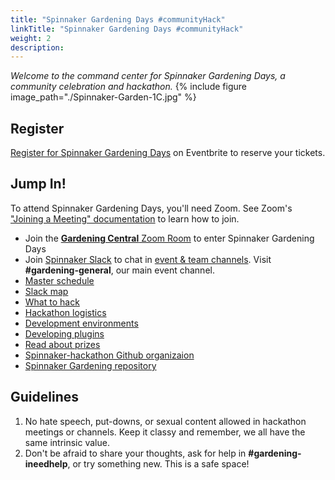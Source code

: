 ```yaml
---
title: "Spinnaker Gardening Days #communityHack"
linkTitle: "Spinnaker Gardening Days #communityHack"
weight: 2
description:
---
```





_Welcome to the command center for Spinnaker Gardening Days, a community celebration and hackathon._
{%
  include
  figure
  image_path="./Spinnaker-Garden-1C.jpg"
%}
## Register
[Register for Spinnaker Gardening Days](https://www.eventbrite.com/e/spinnaker-gardening-days-communityhack-tickets-97845696111) on Eventbrite to reserve your tickets.

## Jump In!
To attend Spinnaker Gardening Days, you'll need Zoom. See Zoom's ["Joining a Meeting" documentation](https://support.zoom.us/hc/en-us/articles/201362193-Joining-a-Meeting) to learn how to join.

* Join the [__Gardening Central__ Zoom Room](https://armory.zoom.us/j/6807216019) to enter Spinnaker Gardening Days
* Join [Spinnaker Slack](https://join.spinnaker.io) to chat in [event & team channels](slack-map.md). Visit __#gardening-general__, our main event channel.
* [Master schedule](schedule.md)
* [Slack map](slack-map.md)
* [What to hack](what-to-hack.md)
* [Hackathon logistics](hack-logistics.md)
* [Development environments](dev-environment.md)
* [Developing plugins](developing-plugins.md)
* [Read about prizes](prizes.md)
* [Spinnaker-hackathon Github organizaion](https://github.com/spinnaker-hackathon)
* [Spinnaker Gardening repository](https://github.com/spinnaker-hackathon/gardening)


## Guidelines
1. No hate speech, put-downs, or sexual content allowed in hackathon meetings or channels. Keep it classy and remember, we all have the same intrinsic value.
2. Don't be afraid to share your thoughts, ask for help in __#gardening-ineedhelp__, or try something new. This is a safe space!
